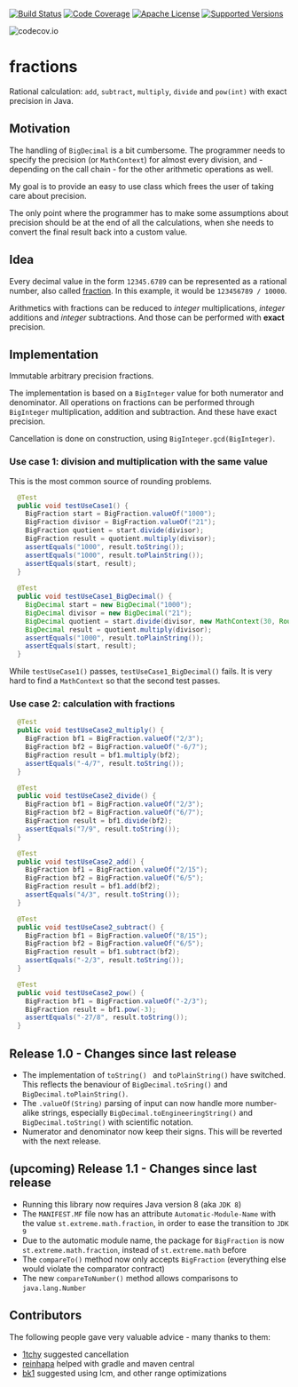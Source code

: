 [![Build Status](https://travis-ci.org/ohumbel/fractions.svg)](https://travis-ci.org/ohumbel/fractions)
[![Code Coverage](https://img.shields.io/codecov/c/github/ohumbel/fractions/master.svg)](https://codecov.io/github/ohumbel/fractions?branch=master)
[![Apache License](https://img.shields.io/badge/license-Apache%202.0-orange.svg)](https://github.com/ohumbel/fractions/blob/master/LICENSE)
[![Supported Versions](https://img.shields.io/badge/Java-8%2C%209-blue.svg)](https://travis-ci.org/ohumbel/fractions)

![codecov.io](https://codecov.io/github/ohumbel/fractions/branch.svg?branch=master)

# fractions

Rational calculation: `add`, `subtract`, `multiply`, `divide` and `pow(int)` with exact precision in Java.


## Motivation

The handling of `BigDecimal` is a bit cumbersome. The programmer needs to specify the precision (or `MathContext`) for almost every division, and - depending on the call chain - for the other arithmetic operations as well.

My goal is to provide an easy to use class which frees the user of taking care about precision. 

The only point where the programmer has to make some assumptions about precision should be at the end of all the calculations, when she needs to convert the final result back into a custom value.


## Idea

Every decimal value in the form `12345.6789` can be represented as a rational number, also called [fraction](https://en.wikipedia.org/wiki/Fraction_%28mathematics%29). In this example, it would be `123456789 / 10000`. 

Arithmetics with fractions can be reduced to *integer* multiplications, *integer* additions and *integer* subtractions. And those can be performed with **exact** precision.


## Implementation


Immutable arbitrary precision fractions.

The implementation is based on a `BigInteger` value for both numerator and denominator.
All operations on fractions can be performed through `BigInteger` multiplication, addition and subtraction. And these have exact precision.

Cancellation is done on construction, using `BigInteger.gcd(BigInteger)`.



### Use case 1: division and multiplication with the same value

This is the most common source of rounding problems.

```java
  @Test
  public void testUseCase1() {
    BigFraction start = BigFraction.valueOf("1000");
    BigFraction divisor = BigFraction.valueOf("21");
    BigFraction quotient = start.divide(divisor);
    BigFraction result = quotient.multiply(divisor);
    assertEquals("1000", result.toString());
    assertEquals("1000", result.toPlainString());
    assertEquals(start, result);
  }
 
  @Test
  public void testUseCase1_BigDecimal() {
    BigDecimal start = new BigDecimal("1000");
    BigDecimal divisor = new BigDecimal("21");
    BigDecimal quotient = start.divide(divisor, new MathContext(30, RoundingMode.HALF_UP));
    BigDecimal result = quotient.multiply(divisor);
    assertEquals("1000", result.toPlainString());
    assertEquals(start, result);
  }
```

While `testUseCase1()` passes, `testUseCase1_BigDecimal()` fails. It is very hard to find a `MathContext` so that the second test passes.


### Use case 2: calculation with fractions

```java
  @Test
  public void testUseCase2_multiply() {
    BigFraction bf1 = BigFraction.valueOf("2/3");
    BigFraction bf2 = BigFraction.valueOf("-6/7");
    BigFraction result = bf1.multiply(bf2);
    assertEquals("-4/7", result.toString());
  }

  @Test
  public void testUseCase2_divide() {
    BigFraction bf1 = BigFraction.valueOf("2/3");
    BigFraction bf2 = BigFraction.valueOf("6/7");
    BigFraction result = bf1.divide(bf2);
    assertEquals("7/9", result.toString());
  }

  @Test
  public void testUseCase2_add() {
    BigFraction bf1 = BigFraction.valueOf("2/15");
    BigFraction bf2 = BigFraction.valueOf("6/5");
    BigFraction result = bf1.add(bf2);
    assertEquals("4/3", result.toString());
  }

  @Test
  public void testUseCase2_subtract() {
    BigFraction bf1 = BigFraction.valueOf("8/15");
    BigFraction bf2 = BigFraction.valueOf("6/5");
    BigFraction result = bf1.subtract(bf2);
    assertEquals("-2/3", result.toString());
  }

  @Test
  public void testUseCase2_pow() {
    BigFraction bf1 = BigFraction.valueOf("-2/3");
    BigFraction result = bf1.pow(-3);
    assertEquals("-27/8", result.toString());
  }
```

## Release 1.0 - Changes since last release
- The implementation of `toString() ` and `toPlainString()` have switched. This reflects the benaviour of `BigDecimal.toSring()` and `BigDecimal.toPlainString()`.
- The `.valueOf(String)` parsing of input can now handle more number-alike strings, especially `BigDecimal.toEngineeringString()` and `BigDecimal.toString()` with scientific notation.
- Numerator and denominator now keep their signs. This will be reverted with the next release.

## (upcoming) Release 1.1 - Changes since last release
- Running this library now requires Java version 8 (aka `JDK 8`)
- The `MANIFEST.MF` file now has an attribute `Automatic-Module-Name` with the value `st.extreme.math.fraction`, in order to ease the transition to `JDK 9`
- Due to the automatic module name, the package for `BigFraction` is now `st.extreme.math.fraction`, instead of `st.extreme.math` before
- The `compareTo()` method now only accepts `BigFraction` (everything else would violate the comparator contract)
- The new `compareToNumber()` method allows comparisons to `java.lang.Number`

## Contributors
The following people gave very valuable advice - many thanks to them:
- [1tchy](https://github.com/1tchy) suggested cancellation
- [reinhapa](https://github.com/reinhapa) helped with gradle and maven central
- [bk1](https://github.com/bk1) suggested using lcm, and other range optimizations
